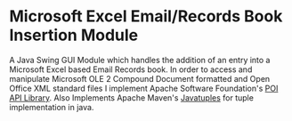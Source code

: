 # Microsoft Excel Email/Records Book Insertion Module

A Java Swing GUI Module which handles the addition of an entry into a Microsoft Excel based Email Records book. In order to access and manipulate Microsoft OLE 2 Compound Document formatted and Open Office XML standard files I implement Apache Software Foundation's [POI API Library](https://poi.apache.org/). Also Implements Apache Maven's [Javatuples](http://www.javatuples.org/) for tuple implementation in java. 









